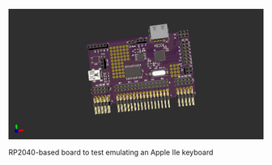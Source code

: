 ![3d render of rp2040 board](https://github.com/baldengineer/Golden-Delicious/blob/master/kicad%20files/gd%20rp2040%20keyboard%20proto%20pcb/kicad/gd%20rp2040%20keyboard%20proto%20pcb.png)

RP2040-based board to test emulating an Apple IIe keyboard
